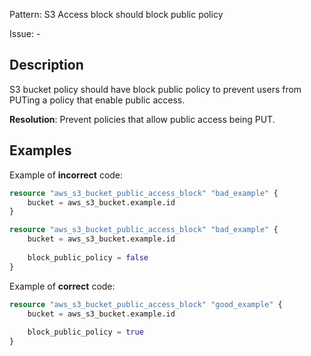 Pattern: S3 Access block should block public policy

Issue: -

## Description

S3 bucket policy should have block public policy to prevent users from PUTing a policy that enable public access.

**Resolution**: Prevent policies that allow public access being PUT.

## Examples

Example of **incorrect** code:

```terraform
resource "aws_s3_bucket_public_access_block" "bad_example" {
	bucket = aws_s3_bucket.example.id
}

resource "aws_s3_bucket_public_access_block" "bad_example" {
	bucket = aws_s3_bucket.example.id
  
	block_public_policy = false
}
```

Example of **correct** code:

```terraform
resource "aws_s3_bucket_public_access_block" "good_example" {
	bucket = aws_s3_bucket.example.id
  
	block_public_policy = true
}
```